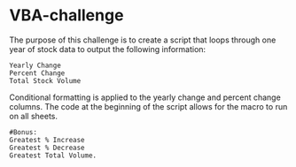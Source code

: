 # VBA-challenge
The purpose of this challenge is to create a script that loops through one year of stock data to output the following information:
```Ticker
Yearly Change 
Percent Change 
Total Stock Volume
```
Conditional formatting is applied to the yearly change and percent change columns. The code at the beginning of the script allows for the macro to run on all sheets. 
```
#Bonus:
Greatest % Increase
Greatest % Decrease
Greatest Total Volume.
```
